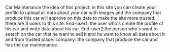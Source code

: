 Car Maintenance
the idea of this project:
in this site you can create your profile to upload all data about your car with images and the company that  produce this car will approve on this data to make the site more trusted.
there are 3 users to this site:
End-user1: the user who's create the profile of his car and write data about his car.
End-user2:the person who's want to search on the car that he want to sell it and he want to know all data about it and from trusted place.
company: the company that produce the car and has the car maintenance.